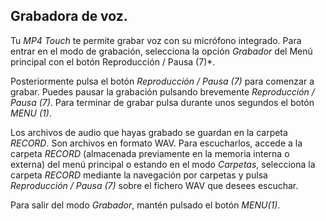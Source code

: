 ## Grabadora de voz.

Tu *MP4 Touch* te permite grabar voz con su micrófono integrado. Para entrar en el modo de grabación, selecciona la opción *Grabador* del Menú principal con el botón Reproducción / Pausa (7)*.

Posteriormente pulsa el botón *Reproducción / Pausa (7)* para comenzar a grabar. Puedes pausar la grabación pulsando brevemente *Reproducción / Pausa (7)*. Para terminar de grabar pulsa durante unos segundos el botón *MENU (1)*.

Los archivos de audio que hayas grabado se guardan en la carpeta *RECORD*. Son archivos en formato WAV. Para escucharlos, accede a la carpeta *RECORD* (almacenada previamente en la memoria interna o externa) del menú principal o estando en el modo *Carpetas*, selecciona la carpeta *RECORD* mediante la navegación por carpetas y pulsa *Reproducción / Pausa (7)* sobre el fichero WAV que desees escuchar.

Para salir del modo *Grabador*, mantén pulsado el botón *MENU(1)*.
